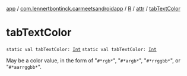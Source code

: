 [app](../../../index.md) / [com.lennertbontinck.carmeetsandroidapp](../../index.md) / [R](../index.md) / [attr](index.md) / [tabTextColor](./tab-text-color.md)

# tabTextColor

`static val tabTextColor: `[`Int`](https://kotlinlang.org/api/latest/jvm/stdlib/kotlin/-int/index.html)
`static val tabTextColor: `[`Int`](https://kotlinlang.org/api/latest/jvm/stdlib/kotlin/-int/index.html)

May be a color value, in the form of "`#*rgb*`", "`#*argb*`", "`#*rrggbb*`", or "`#*aarrggbb*`".

